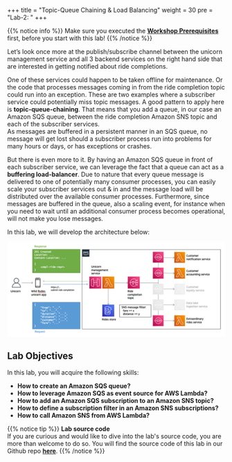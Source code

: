 +++
title = "Topic-Queue Chaining & Load Balancing"
weight = 30
pre = "Lab-2: "
+++

{{% notice info %}}
Make sure you executed the **[Workshop Prerequisites](/prerequisites.html)** first, before you start with this lab!
{{% /notice %}}

Let’s look once more at the publish/subscribe channel between the unicorn management service and all 3 backend services on the right hand side that are interested in getting notified about ride completions.

One of these services could happen to be taken offline for maintenance. Or the code that processes messages coming in from the ride completion topic could run into an exception. These are two examples where a subscriber service could potentially miss topic messages. A good pattern to apply here is **topic-queue-chaining**. That means that you add a queue, in our case an Amazon SQS queue, between the ride completion Amazon SNS topic and each of the subscriber services.  
As messages are buffered in a persistent manner in an SQS queue, no message will get lost should a subscriber process run into problems for many hours or days, or has exceptions or crashes.

But there is even more to it. By having an Amazon SQS queue in front of each subscriber service, we can leverage the fact that a queue can act as a **buffering load-balancer**. Due to nature that every queue message is delivered to one of potentially many consumer processes, you can easily scale your subscriber services out & in and the message load will be distributed over the available consumer processes. Furthermore, since messages are buffered in the queue, also a scaling event, for instance when you need to wait until an additional consumer process becomes operational, will not make you lose messages.

In this lab, we will develop the architecture below:

![Module 2](topic-queue-chaining-and-load-balancer/module-2.png)

## Lab Objectives

In this lab, you will acquire the following skills:  

+ **How to create an Amazon SQS queue?**
+ **How to leverage Amazon SQS as event source for AWS Lambda?**
+ **How to add an Amazon SQS subscription to an Amazon SNS topic?**
+ **How to define a subscription filter in an Amazon SNS subscriptions?**
+ **How to call Amazon SNS from AWS Lambda?**


{{% notice tip %}}
**Lab source code**  
If you are curious and would like to dive into the lab's source code, you are more than welcome to do so. You will find the source code of this lab in our Github repo **[here](https://github.com/marcinbelczewski/asynchronous-messaging-workshop/)**.
{{% /notice %}}
